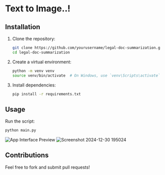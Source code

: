 # Text to Image..!

## Installation
1. Clone the repository:
   ```bash
   git clone https://github.com/yourusername/legal-doc-summarization.git
   cd legal-doc-summarization
   ```

2. Create a virtual environment:
   ```bash
   python -m venv venv
   source venv/bin/activate  # On Windows, use `venv\Scripts\activate`
   ```

3. Install dependencies:
   ```bash
   pip install -r requirements.txt
   ```


## Usage
Run the script:
```bash
python main.py
```
![App Interface Preview](https://github.com/user-attachments/assets/2e5d9eaa-da3c-4015-a150-93c61e59bc5c)
![Screenshot 2024-12-30 195024](https://github.com/user-attachments/assets/b82e82ea-cb2c-4cd3-9a08-fd96bed2bd96)

## Contributions
Feel free to fork and submit pull requests!


